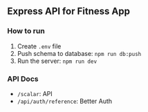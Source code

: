 ## Express API for Fitness App

### How to run
1. Create `.env` file
2. Push schema to database: `npm run db:push`
3. Run the server: `npm run dev`

### API Docs
- `/scalar`: API
- `/api/auth/reference`: Better Auth